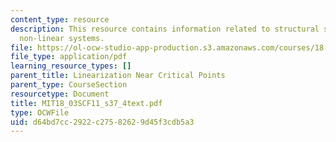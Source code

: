 ```yaml
---
content_type: resource
description: This resource contains information related to structural stability for
  non-linear systems.
file: https://ol-ocw-studio-app-production.s3.amazonaws.com/courses/18-03sc-differential-equations-fall-2011/d64bd7cc2922c27582629d45f3cdb5a3_MIT18_03SCF11_s37_4text.pdf
file_type: application/pdf
learning_resource_types: []
parent_title: Linearization Near Critical Points
parent_type: CourseSection
resourcetype: Document
title: MIT18_03SCF11_s37_4text.pdf
type: OCWFile
uid: d64bd7cc-2922-c275-8262-9d45f3cdb5a3
---
```

